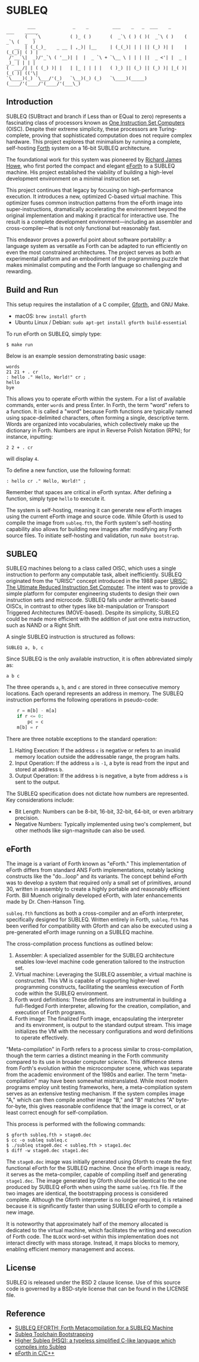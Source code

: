 # SUBLEQ

```
        ___              _    _         ___    _   _  ___    _      ___    _____
       (  _`\           ( )_ ( )       (  _`\ ( ) ( )(  _`\ ( )    (  _`\ (  _  )
   __  | (_(_)_    _ __ | ,_)| |__     | (_(_)| | | || (_) )| |    | (_(_)| ( ) |
 /'__`\|  _)/'_`\ ( '__)| |  |  _ `\ + `\__ \ | | | ||  _ <'| |  _ |  _)_ | | | |
(  ___/| | ( (_) )| |   | |_ | | | |   ( )_) || (_) || (_) )| |_( )| (_( )| (('\|
`\____)(_) `\___/'(_)   `\__)(_) (_)   `\____)(_____)(____/'(____/'(____/'(___\_)
```

## Introduction
SUBLEQ (SUBtract and branch if Less than or EQual to zero) represents a fascinating class of processors known as
[One Instruction Set Computers](https://en.wikipedia.org/wiki/One-instruction_set_computer) (OISC). Despite their
extreme simplicity, these processors are Turing-complete, proving that sophisticated computation does not require
complex hardware. This project explores that minimalism by running a complete, self-hosting
[Forth](https://www.forth.com/forth/) system on a 16-bit SUBLEQ architecture.

The foundational work for this system was pioneered by [Richard James Howe](https://github.com/howerj/subleq),
who first ported the compact and elegant [eForth](https://www.forth.org/eforth.html) to a SUBLEQ machine. His
project established the viability of building a high-level development environment on a minimal instruction set.

This project continues that legacy by focusing on high-performance execution. It introduces a new, optimized
C-based virtual machine. This optimizer fuses common instruction patterns from the eForth image into
super-instructions, dramatically accelerating the environment beyond the original implementation and making it
practical for interactive use. The result is a complete development environment—including an assembler and
cross-compiler—that is not only functional but reasonably fast.

This endeavor proves a powerful point about software portability: a language system as versatile as Forth can
be adapted to run efficiently on even the most constrained architectures. The project serves as both an
experimental platform and an embodiment of the programming puzzle that makes minimalist computing and the
Forth language so challenging and rewarding.

## Build and Run
This setup requires the installation of a C compiler, [Gforth](https://gforth.org/),
and GNU Make.
* macOS: `brew install gforth`
* Ubuntu Linux / Debian: `sudo apt-get install gforth build-essential`

To run eForth on SUBLEQ, simply type:
```shell
$ make run
```

Below is an example session demonstrating basic usage:
```
words
21 21 + . cr
: hello ." Hello, World!" cr ;
hello
bye
```

This allows you to operate eForth within the system. For a list of available
commands, enter `words` and press Enter. In Forth, the term "word" refers to
a function. It is called a "word" because Forth functions are typically named
using space-delimited characters, often forming a single, descriptive term.
Words are organized into vocabularies, which collectively make up the dictionary
in Forth. Numbers are input in Reverse Polish Notation (RPN); for instance,
inputting:
```
2 2 + . cr
```

will display `4`.

To define a new function, use the following format:
```
: hello cr ." Hello, World!" ;
```

Remember that spaces are critical in eForth syntax. After defining a function,
simply type `hello` to execute it.

The system is self-hosting, meaning it can generate new eForth images using
the current eForth image and source code. While Gforth is used to compile the
image from `subleq.fth`, the Forth system's self-hosting capability also allows
for building new images after modifying any Forth source files. To initiate
self-hosting and validation, run `make bootstrap`.

## SUBLEQ
SUBLEQ machines belong to a class called OISC, which uses a single instruction
to perform any computable task, albeit inefficiently. SUBLEQ originated from the
"URISC" concept introduced in the 1988 paper
[URISC: The Ultimate Reduced Instruction Set Computer](https://web.ece.ucsb.edu/~parhami/pubs_folder/parh88-ijeee-ultimate-risc.pdf).
The intent was to provide a simple platform for computer engineering students to
design their own instruction sets and microcode. SUBLEQ falls under arithmetic-based
OISCs, in contrast to other types like bit-manipulation or Transport Triggered
Architectures (MOVE-based). Despite its simplicity, SUBLEQ could be made more
efficient with the addition of just one extra instruction, such as NAND or a
Right Shift.

A single SUBLEQ instruction is structured as follows:
```
SUBLEQ a, b, c
```

Since SUBLEQ is the only available instruction, it is often abbreviated simply
as:
```
a b c
```

The three operands `a`, `b`, and `c` are stored in three consecutive memory
locations. Each operand represents an address in memory. The SUBLEQ instruction
performs the following operations in pseudo-code:
```python
    r = m[b] - m[a]
    if r <= 0:
        pc = c
    m[b] = r
```

There are three notable exceptions to the standard operation:
1. Halting Execution: If the address `c` is negative or refers to an invalid
   memory location outside the addressable range, the program halts.
2. Input Operation: If the address `a` is `-1`, a byte is read from the input
   and stored at address `b`.
3. Output Operation: If the address `b` is negative, a byte from address `a` is
   sent to the output.

The SUBLEQ specification does not dictate how numbers are represented. Key
considerations include:
- Bit Length: Numbers can be 8-bit, 16-bit, 32-bit, 64-bit, or even arbitrary
  precision.
- Negative Numbers: Typically implemented using two's complement, but other
  methods like sign-magnitude can also be used.

## eForth
The image is a variant of Forth known as "eForth." This implementation of eForth
differs from standard ANS Forth implementations, notably lacking constructs like
the "do...loop" and its variants. The concept behind eForth was to develop a
system that required only a small set of primitives, around 30, written in
assembly to create a highly portable and reasonably efficient Forth. Bill
Muench originally developed eForth, with later enhancements made by Dr.
Chen-Hanson Ting.

`subleq.fth` functions as both a cross-compiler and an eForth interpreter,
specifically designed for SUBLEQ. Written entirely in Forth, `subleq.fth` has
been verified for compatibility with Gforth and can also be executed using
a pre-generated eForth image running on a SUBLEQ machine.

The cross-compilation process functions as outlined below:
1. Assembler: A specialized assembler for the SUBLEQ architecture enables
   low-level machine code generation tailored to the instruction set.
2. Virtual machine: Leveraging the SUBLEQ assembler, a virtual machine is
   constructed. This VM is capable of supporting higher-level programming
   constructs, facilitating the seamless execution of Forth code within the
   SUBLEQ environment.
3. Forth word definitions: These definitions are instrumental in building
   a full-fledged Forth interpreter, allowing for the creation, compilation,
   and execution of Forth programs.
4. Forth image: The finalized Forth image, encapsulating the interpreter and
   its environment, is output to the standard output stream. This image
   initializes the VM with the necessary configurations and word definitions to
   operate effectively.

"Meta-compilation" in Forth refers to a process similar to cross-compilation,
though the term carries a distinct meaning in the Forth community compared to
its use in broader computer science. This difference stems from Forth's
evolution within the microcomputer scene, which was separate from the academic
environment of the 1980s and earlier. The term "meta-compilation" may have been
somewhat mistranslated. While most modern programs employ unit testing
frameworks, here, a meta-compilation system serves as an extensive testing
mechanism. If the system compiles image "A," which can then compile another
image "B," and "B" matches "A" byte-for-byte, this gives reasonable confidence
that the image is correct, or at least correct enough for self-compilation.

This process is performed with the following commands:
```shell
$ gforth subleq.fth > stage0.dec
$ cc -o subleq subleq.c
$ ./subleq stage0.dec < subleq.fth > stage1.dec
$ diff -w stage0.dec stage1.dec
```

The `stage0.dec` image was initially generated using Gforth to create the first
functional eForth for the SUBLEQ machine. Once the eForth image is ready, it
serves as the meta-compiler, capable of compiling itself and generating
`stage1.dec`. The image generated by Gforth should be identical to the one
produced by SUBLEQ eForth when using the same `subleq.fth` file. If the two
images are identical, the bootstrapping process is considered complete. Although
the Gforth interpreter is no longer required, it is retained because it is
significantly faster than using SUBLEQ eForth to compile a new image.

It is noteworthy that approximately half of the memory allocated is dedicated to
the virtual machine, which facilitates the writing and execution of Forth code.
The `BLOCK` word-set within this implementation does not interact directly with
mass storage. Instead, it maps blocks to memory, enabling efficient memory
management and access.

## License
SUBLEQ is released under the BSD 2 clause license. Use of this source code is governed by
a BSD-style license that can be found in the LICENSE file.

## Reference
* [SUBLEQ EFORTH: Forth Metacompilation for a SUBLEQ Machine](https://www.amazon.com/dp/B0B5VZWXPL)
* [Subleq Toolchain Bootstrapping](https://github.com/jvorob/subleq-bootstrap)
* [Higher Subleq (HSQ): a typeless simplified C-like language which compiles into Subleq](https://esolangs.org/wiki/Higher_Subleq)
* [eForth in C/C++](https://github.com/chochain/eforth)

